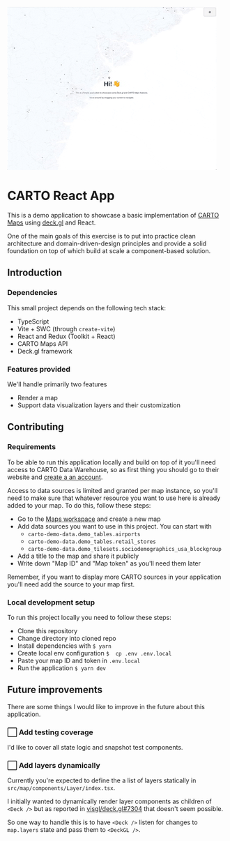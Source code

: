![Preview of application features](./assets/preview.gif)

# CARTO React App

This is a demo application to showcase a basic implementation of [CARTO Maps](https://carto.com/) using [deck.gl](https://deck.gl/) and React.

One of the main goals of this exercise is to put into practice clean architecture and domain-driven-design principles and provide a solid foundation on top of which build at scale a component-based solution.

## Introduction

### Dependencies

This small project depends on the following tech stack:

- TypeScript
- Vite + SWC (through `create-vite`)
- React and Redux (Toolkit + React)
- CARTO Maps API
- Deck.gl framework

### Features provided

We'll handle primarily two features

- Render a map
- Support data visualization layers and their customization

## Contributing

### Requirements

To be able to run this application locally and build on top of it you'll need access to CARTO Data Warehouse, so as first thing you should go to their website and [create a an account](https://pinea.app.carto.com/).

Access to data sources is limited and granted per map instance, so you'll need to make sure that whatever resource you want to use here is already added to your map. To do this, follow these steps:

- Go to the [Maps workspace](https://pinea.app.carto.com/maps) and create a new map
- Add data sources you want to use in this project. You can start with
  - `carto-demo-data.demo_tables.airports`
  - `carto-demo-data.demo_tables.retail_stores`
  - `carto-demo-data.demo_tilesets.sociodemographics_usa_blockgroup`
- Add a title to the map and share it publicly
- Write down "Map ID" and "Map token" as you'll need them later

Remember, if you want to display more CARTO sources in your application you'll need add the source to your map first.

### Local development setup

To run this project locally you need to follow these steps:

- Clone this repository
- Change directory into cloned repo
- Install dependencies with `$ yarn`
- Create local env configuration `$  cp .env .env.local`
- Paste your map ID and token in `.env.local`
- Run the application `$ yarn dev`

## Future improvements

There are some things I would like to improve in the future about this application.

### :white_large_square: Add testing coverage

I'd like to cover all state logic and snapshot test components.

### :white_large_square: Add layers dynamically

Currently you're expected to define the a list of layers statically in `src/map/components/Layer/index.tsx`.

I initially wanted to dynamically render layer components as children of `<Deck />` but as reported in [visgl/deck.gl#7304](https://github.com/visgl/deck.gl/issues/7304) that doesn't seem possible.

So one way to handle this is to have `<Deck />` listen for changes to `map.layers` state and pass them to `<DeckGL />`.
